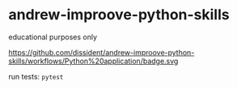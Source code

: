 # andrew-improove-python-skills
educational purposes only

https://github.com/dissident/andrew-improove-python-skills/workflows/Python%20application/badge.svg

run tests: `pytest`
